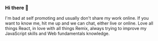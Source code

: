 ### Hi there 👋

I'm bad at self promoting and usually don't share my work online. If you want to know me, hit me up and we can chat, either live or online.
Love all things React, in love with all things Remix, always trying to improve my JavaScript skills and Web fundamentals knowledge.
<!--
**jporfirio/jporfirio** is a ✨ _special_ ✨ repository because its `README.md` (this file) appears on your GitHub profile.

Here are some ideas to get you started:

- 🔭 I’m currently working on ...
- 🌱 I’m currently learning ...
- 👯 I’m looking to collaborate on ...
- 🤔 I’m looking for help with ...
- 💬 Ask me about ...
- 📫 How to reach me: ...
- 😄 Pronouns: ...
- ⚡ Fun fact: ...
-->
